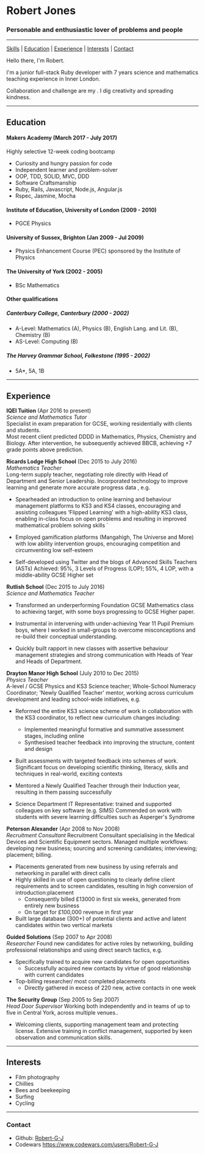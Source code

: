 # Robert Jones

### Personable and enthusiastic lover of problems and people
***
[Skills](#skills) | [Education](#education) | [Experience](#experience) | [Interests](#interests) | [Contact](#contact)

Hello there, I'm Robert.

I'm a junior full-stack Ruby developer with 7 years science and mathematics teaching experience in Inner London.

Collaboration and challenge are my . I dig creativity and spreading kindness.

***
<!---
## <a name="skills">Skills</a>

#### This Skill

Descriptive paragraph of how capable you are at this skill and, if relevant, how it has developed.

- Experience
- Achievements
- Evidence

#### Another Skill

Descriptive paragraph of how capable you are at this skill and, if relevant, how it has developed.

- I achieved A during my work at B (job, or otherwise)
- I contributed to the growth of X while doing Y (job, or otherwise)
- I built this, made this, broke this, fixed this, etc.
- A link to some on-line evidence (blogs, videos, articles, etc.)

***
--->
## <a name="education">Education</a>

#### Makers Academy (March 2017 - July 2017)    
Highly selective 12-week coding bootcamp

- Curiosity and hungry passion for code
- Independent learner and problem-solver
- OOP, TDD, SOLID, MVC, DDD
- Software Craftsmanship
- Ruby, Rails, Javascript, Node.js, Angular.js
- Rspec, Jasmine, Mocha

#### Institute of Education, University of London (2009 - 2010)
- PGCE Physics

#### University of Sussex, Brighton (Jan 2009 - Jul 2009)
- Physics Enhancement Course (PEC) sponsored by the Institute of Physics

#### The University of York (2002 - 2005)
- BSc Mathematics

#### Other qualifications
##### Canterbury College, Canterbury (2000 - 2002)
- A-Level: Mathematics (A), Physics (B), English Lang. and Lit. (B), Chemistry (B)
- AS-Level: Computing (B)

##### The Harvey Grammar School, Folkestone (1995 - 2002)
- 5A*, 5A, 1B
***

## <a name="experience">Experience</a>

**IQEI Tuition** (Apr 2016 to present)    
*Science and Mathematics Tutor*   
Specialist in exam preparation for GCSE, working residentially with clients and students.   
Most recent client predicted DDDD in Mathematics, Physics, Chemistry and Biology. After intervention, he subsequently achieved BBCB, achieving +7 grade points above prediction.


**Ricards Lodge High School** (Dec 2015 to July 2016)   
*Mathematics Teacher*   
Long-term supply teacher, negotiating role directly with Head of Department and Senior Leadership. Incorporated technology to improve learning and generate more accurate progress data , e.g.  
- Spearheaded an introduction to online learning and behaviour management platforms to KS3 and KS4 classes, encouraging and assisting colleagues
‘Flipped Learning' with a high-ability KS3 class, enabling in-class focus on open problems and resulting in improved mathematical problem solving skills  `

- Employed gamification platforms (Mangahigh, The Universe and More) with low ability intervention groups, encouraging competition and circumventing low self-esteem  
- Self-developed using Twitter and the blogs of Advanced Skills Teachers (ASTs)
Achieved: 95%, 3 Levels of Progress (LOP); 55%,  4 LOP, with a middle-ability GCSE Higher set


**Rutlish School** (Dec 2015 to July 2016)    
*Science and Mathematics Teacher*
- Transformed an underperforming Foundation GCSE Mathematics class to achieving target, with some boys progressing to GCSE Higher paper.    

- Instrumental in intervening with under-achieving Year 11 Pupil Premium boys, where I worked in small-groups to overcome misconceptions and re-build their conceptual understanding.   
- Quickly built rapport in new classes with assertive behaviour management strategies and strong communication with Heads of Year and Heads of Department.

**Drayton Manor High School** (July 2010 to Dec 2015)   
*Physics Teacher*   
A-level / GCSE Physics and KS3 Science teacher; Whole-School Numeracy Coordinator; 'Newly Qualified Teacher' mentor, working across curriculum development and leading school-wide initiatives, e.g.    
- Reformed the entire KS3 science scheme of work in collaboration with the KS3 coordinator, to reflect new curriculum changes including:

  - Implemented meaningful formative and summative assessment stages, including online
  - Synthesised teacher feedback into improving the structure, content and design


- Built assessments with targeted feedback into schemes of work. Significant focus on developing scientific thinking, literacy, skills and techniques in real-world, exciting contexts

- Mentored a Newly Qualified Teacher through their Induction year, resulting in them passing successfully
- Science Department IT Representative: trained and supported colleagues on key software (e.g. SIMS)
Commended on work with students with severe learning difficulties such as Asperger's Syndrome

**Peterson Alexander** (Apr 2008 to Nov 2008)   
*Recruitment Consultant*
Recruitment Consultant specialising in the Medical Devices and Scientific Equipment sectors. Managed multiple workflows: developing new business; sourcing and screening candidates; interviewing; placement; billing.    
-  Placements generated from new business by using referrals and networking in parallel with direct calls   
- Highly skilled in use of open questioning to clearly define client requirements and to screen candidates, resulting in high conversion of introduction:placement  
  - Consequently billed £13000 in first six weeks, generated from entirely new business
  - On target for £100,000 revenue in first year
- Built large database (300+) of potential clients and active and latent candidates within two vertical markets


**Guided Solutions** (Sep 2007 to Apr 2008)   
*Researcher*
Found new candidates for active roles by networking, building professional relationships and using direct search tactics, e.g.
- Specifically trained to acquire new candidates for open opportunities
  - Successfully acquired new contacts by virtue of good relationship with current candidates
- Top-billing researcher/ most completed placements
  - Directly gathered in excess of 220 new, active contacts in one week

**The Security Group** (Sep 2005 to Sep 2007)   
*Head Door Supervisor*
Working both independently and in teams of up to five in Central York, across multiple venues..
- Welcoming clients, supporting management team and protecting license. Extensive training in conflict management, supported by keen observation and communication skills.

***
## <a name="interests">Interests</a>
- Film photography
- Chillies
- Bees and beekeeping
- Surfing
- Cycling
***
### <a name="contact">Contact</a>
- Github: [Robert-G-J][1]
- Codewars https://www.codewars.com/users/Robert-G-J

[1]: https://github.com/Robert-G-J
